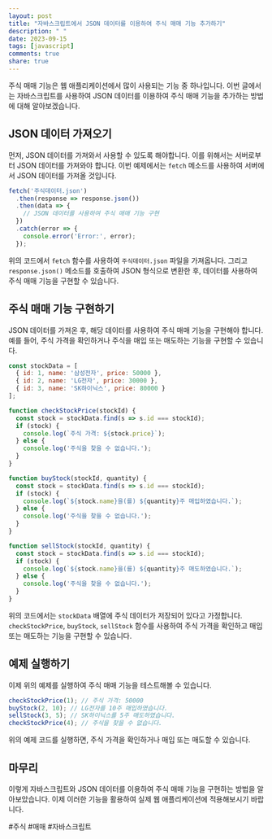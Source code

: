 ```yaml
---
layout: post
title: "자바스크립트에서 JSON 데이터를 이용하여 주식 매매 기능 추가하기"
description: " "
date: 2023-09-15
tags: [javascript]
comments: true
share: true
---
```


주식 매매 기능은 웹 애플리케이션에서 많이 사용되는 기능 중 하나입니다. 이번 글에서는 자바스크립트를 사용하여 JSON 데이터를 이용하여 주식 매매 기능을 추가하는 방법에 대해 알아보겠습니다.

## JSON 데이터 가져오기

먼저, JSON 데이터를 가져와서 사용할 수 있도록 해야합니다. 이를 위해서는 서버로부터 JSON 데이터를 가져와야 합니다. 이번 예제에서는 `fetch` 메소드를 사용하여 서버에서 JSON 데이터를 가져올 것입니다.

```javascript
fetch('주식데이터.json')
  .then(response => response.json())
  .then(data => {
    // JSON 데이터를 사용하여 주식 매매 기능 구현
  })
  .catch(error => {
    console.error('Error:', error);
  });
```

위의 코드에서 `fetch` 함수를 사용하여 `주식데이터.json` 파일을 가져옵니다. 그리고 `response.json()` 메소드를 호출하여 JSON 형식으로 변환한 후, 데이터를 사용하여 주식 매매 기능을 구현할 수 있습니다.

## 주식 매매 기능 구현하기

JSON 데이터를 가져온 후, 해당 데이터를 사용하여 주식 매매 기능을 구현해야 합니다. 예를 들어, 주식 가격을 확인하거나 주식을 매입 또는 매도하는 기능을 구현할 수 있습니다.

```javascript
const stockData = [
  { id: 1, name: '삼성전자', price: 50000 },
  { id: 2, name: 'LG전자', price: 30000 },
  { id: 3, name: 'SK하이닉스', price: 80000 }
];

function checkStockPrice(stockId) {
  const stock = stockData.find(s => s.id === stockId);
  if (stock) {
    console.log(`주식 가격: ${stock.price}`);
  } else {
    console.log('주식을 찾을 수 없습니다.');
  }
}

function buyStock(stockId, quantity) {
  const stock = stockData.find(s => s.id === stockId);
  if (stock) {
    console.log(`${stock.name}을(를) ${quantity}주 매입하였습니다.`);
  } else {
    console.log('주식을 찾을 수 없습니다.');
  }
}

function sellStock(stockId, quantity) {
  const stock = stockData.find(s => s.id === stockId);
  if (stock) {
    console.log(`${stock.name}을(를) ${quantity}주 매도하였습니다.`);
  } else {
    console.log('주식을 찾을 수 없습니다.');
  }
}
```

위의 코드에서는 `stockData` 배열에 주식 데이터가 저장되어 있다고 가정합니다. `checkStockPrice`, `buyStock`, `sellStock` 함수를 사용하여 주식 가격을 확인하고 매입 또는 매도하는 기능을 구현할 수 있습니다.

## 예제 실행하기

이제 위의 예제를 실행하여 주식 매매 기능을 테스트해볼 수 있습니다.

```javascript
checkStockPrice(1); // 주식 가격: 50000
buyStock(2, 10); // LG전자를 10주 매입하였습니다.
sellStock(3, 5); // SK하이닉스를 5주 매도하였습니다.
checkStockPrice(4); // 주식을 찾을 수 없습니다.
```

위의 예제 코드를 실행하면, 주식 가격을 확인하거나 매입 또는 매도할 수 있습니다.

## 마무리

이렇게 자바스크립트와 JSON 데이터를 이용하여 주식 매매 기능을 구현하는 방법을 알아보았습니다. 이제 이러한 기능을 활용하여 실제 웹 애플리케이션에 적용해보시기 바랍니다.

#주식 #매매 #자바스크립트